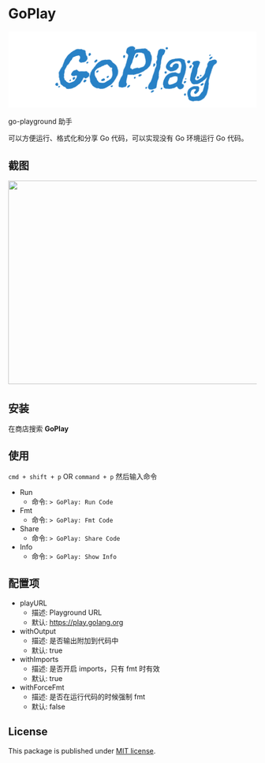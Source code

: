 # GoPlay

![GoPlay](images/logo.png)

go-playground 助手

可以方便运行、格式化和分享 Go 代码，可以实现没有 Go 环境运行 Go 代码。

## 截图

<img src=https://raw.githubusercontent.com/haozibi/goplay/master/images/demo.gif width=734 height=413>

## 安装

在商店搜索 **GoPlay**

## 使用

`cmd + shift + p` OR `command + p` 然后输入命令

- Run
    - 命令: `> GoPlay: Run Code`
- Fmt
    - 命令: `> GoPlay: Fmt Code`
- Share
    - 命令: `> GoPlay: Share Code`
- Info
    - 命令: `> GoPlay: Show Info`

## 配置项

- playURL
    - 描述: Playground URL
    - 默认: https://play.golang.org
- withOutput
    - 描述: 是否输出附加到代码中
    - 默认: true
- withImports
    - 描述: 是否开启 imports，只有 fmt 时有效
    - 默认: true
- withForceFmt
    - 描述: 是否在运行代码的时候强制 fmt
    - 默认: false

## License

This package is published under [MIT license](LICENSE).